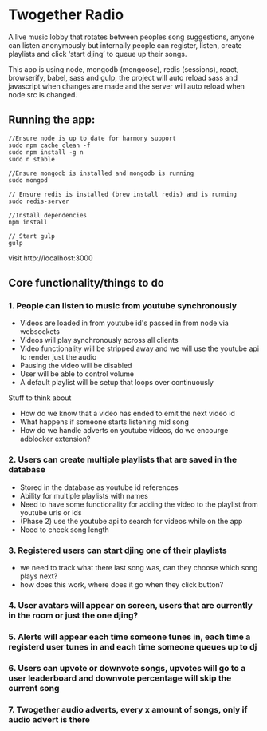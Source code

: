 # Twogether Radio
A live music lobby that rotates between peoples song suggestions, anyone can listen anonymously but internally people can register, listen, create playlists and click ‘start djing’ to queue up their songs.

This app is using node, mongodb (mongoose), redis (sessions), react, browserify, babel, sass and gulp, the project will auto reload sass and javascript when changes are made and the server will auto reload when node src is changed.

## Running the app:
	
	//Ensure node is up to date for harmony support
	sudo npm cache clean -f
	sudo npm install -g n
	sudo n stable

	//Ensure mongodb is installed and mongodb is running
	sudo mongod

	// Ensure redis is installed (brew install redis) and is running
	sudo redis-server

	//Install dependencies
	npm install

	// Start gulp
	gulp

visit http://localhost:3000

## Core functionality/things to do

### 1. People can listen to music from youtube synchronously 
- Videos are loaded in from youtube id's passed in from node via websockets
- Videos will play synchronously across all clients
- Video functionality will be stripped away and we will use the youtube api to render just the audio
- Pausing the video will be disabled
- User will be able to control volume
- A default playlist will be setup that loops over continuously

Stuff to think about
- How do we know that a video has ended to emit the next video id
- What happens if someone starts listening mid song
- How do we handle adverts on youtube videos, do we encourge adblocker extension?

### 2. Users can create multiple playlists that are saved in the database
- Stored in the database as youtube id references
- Ability for multiple playlists with names
- Need to have some functionality for adding the video to the playlist from youtube urls or ids
- (Phase 2) use the youtube api to search for videos while on the app
- Need to check song length

### 3. Registered users can start djing one of their playlists
- we need to track what there last song was, can they choose which song plays next?
- how does this work, where does it go when they click button?

### 4. User avatars will appear on screen, users that are currently in the room or just the one djing?

### 5. Alerts will appear each time someone tunes in, each time a registerd user tunes in and each time someone queues up to dj

### 6. Users can upvote or downvote songs, upvotes will go to a user leaderboard and downvote percentage will skip the current song

### 7. Twogether audio adverts, every x amount of songs, only if audio advert is there